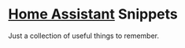 # [Home Assistant](https://www.home-assistant.io/) Snippets

Just a collection of useful things to remember.
